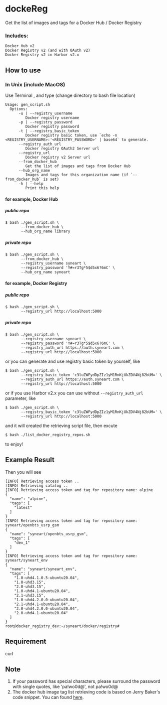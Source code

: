 # dockeReg
Get the list of images and tags for a Docker Hub / Docker Registry

### Includes:
    Docker Hub v2
    Docker Registry v2 (and with OAuth v2)
    Docker Registry v2 in Harbor v2.x

## How to use
### In Unix (include MacOS)

Use Terminal , and type (change directory to bash file location)

```
Usage: gen_script.sh
  Options:
      -u | --registry_username
         Docker registry username
      -p | --registry_password
         Docker registry password
      -t | --registry_basic_token
         Docker registry basic token, use `echo -n <REGISTRY_USERNAME>:'<REGISTRY_PASSWORD>' | base64` to generate.
      --registry_auth_url
         Docker registry OAuth2 Server url
      --registry_url
         Docker registry v2 Server url
      --from_docker_hub
         Get the list of images and tags from Docker Hub
      --hub_org_name
         Images and tags for this organization name (if `--from_docker_hub` is set)
      -h | --help
         Print this help
```

#### for example, Docker Hub
##### public repo
```
$ bash ./gen_script.sh \
       --from_docker_hub \
       --hub_org_name library
```

##### private repo
```
$ bash ./gen_script.sh \
       --from_docker_hub \
       --registry_username syneart \
       --registry_password 'Y#=r3Tg*5$d5x6?6mC' \
       --hub_org_name syneart
```

#### for example, Docker Registry
##### public repo
```
$ bash ./gen_script.sh \
       --registry_url http://localhost:5000
```

##### private repo
```
$ bash ./gen_script.sh \
       --registry_username syneart \
       --registry_password 'Y#=r3Tg*5$d5x6?6mC' \
       --registry_auth_url https://auth.syneart.com \
       --registry_url http://localhost:5000
```

or you can generate and use registry basic token by yourself, like

```
$ bash ./gen_script.sh \
       --registry_basic_token 'c3luZWFydDpZIz1yM1RnKjUkZDV4Nj82bUM=' \
       --registry_auth_url https://auth.syneart.com \
       --registry_url http://localhost:5000
```

or if you use Harbor v2.x you can use without `--registry_auth_url` parameter, like

```
$ bash ./gen_script.sh \
       --registry_basic_token 'c3luZWFydDpZIz1yM1RnKjUkZDV4Nj82bUM=' \
       --registry_url http://localhost:5000
```

and it will created the retrieving script file, then excute

```
$ bash ./list_docker_registry_repos.sh
```
to enjoy!

## Example Result
Then you will see
```
[INFO] Retrieving access token ..
[INFO] Retrieving catalog ..
[INFO] Retrieving access token and tag for repository name: alpine
{
  "name": "alpine",
  "tags": [
    "latest"
  ]
}
[INFO] Retrieving access token and tag for repository name: syneart/openbts_usrp_gsm
{
  "name": "syneart/openbts_usrp_gsm",
  "tags": [
    "dev_1"
  ]
}
[INFO] Retrieving access token and tag for repository name: syneart/syneart_env
{
  "name": "syneart/syneart_env",
  "tags": [
    "1.0-uhd4.1.0.5-ubuntu20.04",
    "1.0-uhd3.15",
    "2.0-uhd3.15",
    "1.0-uhd4.1-ubuntu20.04",
    "2.1-uhd3.15",
    "1.0-uhd4.2.0.0-ubuntu20.04",
    "2.1-uhd4.1-ubuntu20.04",
    "2.0-uhd4.2.0.0-ubuntu20.04",
    "2.0-uhd4.1-ubuntu20.04"
  ]
}
root@docker_registry_dev:~/syneart/docker/registry#
```
## Requirement
curl

## Note
1. If your password has special characters, please surround the password with single quotes, like 'pa!wo0d@', not pa!wo0d@
2. The docker hub image tag list retrieving code is based on Jerry Baker's code snippet. You can found [here](https://gist.github.com/kizbitz/175be06d0fbbb39bc9bfa6c0cb0d4721).
